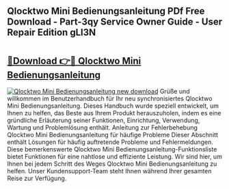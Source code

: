## Qlocktwo Mini Bedienungsanleitung PDf Free Download - Part-3qy Service Owner Guide - User Repair Edition gLl3N

# <h2><a href="http://df1ikp.blite.top/?on=Qlocktwo+Mini+Bedienungsanleitung">🔗Download 👉🔴 Qlocktwo Mini Bedienungsanleitung</a></h2>

[![Qlocktwo Mini Bedienungsanleitung new download](https://i.imgur.com/lujVjoI.png)](http://df1ikp.blite.top/?on=Qlocktwo+Mini+Bedienungsanleitung)
Grüße und willkommen im Benutzerhandbuch für Ihr neu synchronisiertes Qlocktwo Mini Bedienungsanleitung. Dieses Handbuch wurde speziell entwickelt, um Ihnen zu helfen, das Beste aus Ihrem Produkt herauszuholen, indem es eine gründliche Erläuterung seiner Funktionen, Einrichtung, Verwendung, Wartung und Problemlösung enthält. Anleitung zur Fehlerbehebung Qlocktwo Mini Bedienungsanleitung für häufige Probleme Dieser Abschnitt enthält Lösungen für häufig auftretende Probleme und Fehlermeldungen. Diese bemerkenswerte Qlocktwo Mini Bedienungsanleitung-Funktionsliste bietet Funktionen für eine nahtlose und effiziente Leistung. Wir sind hier, um Ihnen bei jedem Schritt des Weges Qlocktwo Mini Bedienungsanleitung zu helfen. Unser Kundensupport-Team steht Ihnen während Ihrer gesamten Reise zur Verfügung.
